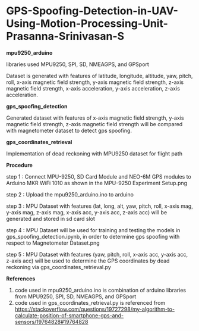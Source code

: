 # GPS-Spoofing-Detection-in-UAV-Using-Motion-Processing-Unit-Prasanna-Srinivasan-S

**mpu9250_arduino**

libraries used MPU9250, SPI, SD, NMEAGPS, and GPSport

Dataset is generated with features of latitude, longitude, altitude, yaw, pitch, roll, x-axis magnetic field strength, y-axis magnetic field strength, z-axis magnetic field strength, x-axis acceleration, y-axis acceleration, z-axis acceleration.

**gps_spoofing_detection**

Generated dataset with features of x-axis magnetic field strength, y-axis magnetic field strength, z-axis magnetic field strength will be compared with magnetometer dataset to detect gps spoofing.

**gps_coordinates_retrieval**

Implementation of dead reckoning with MPU9250 dataset for flight path

**Procedure**

step 1 : Connect MPU-9250, SD Card Module and NEO-6M GPS modules to Arduino MKR WiFi 1010 as shown in the MPU-9250 Experiment Setup.png

step 2 : Upload the mpu9250_arduino.ino to arduino

step 3 : MPU Dataset with features (lat, long, alt, yaw, pitch, roll, x-axis mag, y-axis mag, z-axis mag, x-axis acc, y-axis acc, z-axis acc) will be generated and stored in sd card slot

step 4 : MPU Dataset will be used for training and testing the models in gps_spoofing_detection.ipynb, in order to determine gps spoofing with respect to Magnetometer Dataset.png

step 5 : MPU Dataset with features (yaw, pitch, roll, x-axis acc, y-axis acc, z-axis acc) will be used to determine the GPS coordinates by dead reckoning via gps_coordinates_retrieval.py

**References**
1) code used in mpu9250_arduino.ino is combination of arduino libraries from MPU9250, SPI, SD, NMEAGPS, and GPSport
2) code used in gps_coordinates_retrieval.py is referenced from https://stackoverflow.com/questions/19727298/my-algorithm-to-calculate-position-of-smartphone-gps-and-sensors/19764828#19764828
